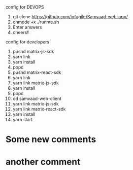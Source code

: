 config for DEVOPS
1. git clone https://github.com/infogile/Samvaad-web-app/ 
2. chmode +x ./runme.sh
3. Enter answers
4. cheers!!

config for developers
1. pushd matrix-js-sdk
2. yarn link
3. yarn install
4. popd
5. pushd matrix-react-sdk
6. yarn link
7. yarn link matrix-js-sdk
8. yarn install
9. popd
10. cd samvaad-web-client
11. yarn link matrix-js-sdk
12. yarn link matrix-react-sdk
13. yarn install
14. yarn start

# Some new comments
# another comment